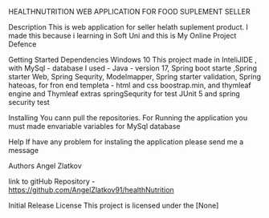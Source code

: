 HEALTHNUTRITION
WEB APPLICATION FOR FOOD SUPLEMENT SELLER

Description
 This is web application for seller helath suplement product. 
 I made this because i learning in Soft Uni and this is My Online Project Defence

Getting Started
Dependencies
Windows 10
This project made in InteliJIDE , with MySql - database
I used  - Java - version 17, 
Spring boot starte ,Spring starter Web, Spring Sequrity, Modelmapper, Spring starter validation, Spring hateoas,
for fron end templeta - html and css boostrap.min, and thymleaf engine and Thymleaf extras springSequrity
for test JUnit 5 and spring security test

Installing
You cann pull the repositories.
For Running the application you must made envariable variables for MySql database

Help
If have any problem for instaling the application please send me a message 


Authors
Angel Zlatkov

link to gitHub Repository  - https://github.com/AngelZlatkov91/healthNutrition

Initial Release
License
This project is licensed under the [None] 

